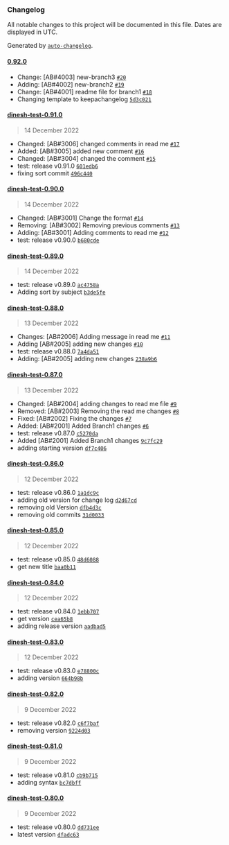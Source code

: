 ### Changelog

All notable changes to this project will be documented in this file. Dates are displayed in UTC.

Generated by [`auto-changelog`](https://github.com/CookPete/auto-changelog).

#### [0.92.0](https://github.com/dineshkannanshell/dinesh-test/compare/dinesh-test-0.91.0...0.92.0)

- Change: [AB#4003] new-branch3 [`#20`](https://github.com/dineshkannanshell/dinesh-test/pull/20)
- Adding: [AB#4002] new-branch2 [`#19`](https://github.com/dineshkannanshell/dinesh-test/pull/19)
- Change: [AB#4001] readme file for branch1 [`#18`](https://github.com/dineshkannanshell/dinesh-test/pull/18)
- Changing template to keepachangelog [`5d3c021`](https://github.com/dineshkannanshell/dinesh-test/commit/5d3c02173530489e70eed3d4872c2482336152f7)

#### [dinesh-test-0.91.0](https://github.com/dineshkannanshell/dinesh-test/compare/dinesh-test-0.90.0...dinesh-test-0.91.0)

> 14 December 2022

- Changed: [AB#3006] changed comments in  read me [`#17`](https://github.com/dineshkannanshell/dinesh-test/pull/17)
- Added: [AB#3005] added new comment [`#16`](https://github.com/dineshkannanshell/dinesh-test/pull/16)
- Changed: [AB#3004] changed the comment [`#15`](https://github.com/dineshkannanshell/dinesh-test/pull/15)
- test: release v0.91.0 [`601edb6`](https://github.com/dineshkannanshell/dinesh-test/commit/601edb6967186e0f6a9bae30e4e111a8f3fc5e29)
- fixing sort commit [`496c440`](https://github.com/dineshkannanshell/dinesh-test/commit/496c440e07933e827a090978576aaa3bf53613bf)

#### [dinesh-test-0.90.0](https://github.com/dineshkannanshell/dinesh-test/compare/dinesh-test-0.89.0...dinesh-test-0.90.0)

> 14 December 2022

- Changed: [AB#3001] Change the format [`#14`](https://github.com/dineshkannanshell/dinesh-test/pull/14)
- Removing: [AB#3002] Removing previous comments [`#13`](https://github.com/dineshkannanshell/dinesh-test/pull/13)
- Adding: [AB#3001] Adding comments to read me [`#12`](https://github.com/dineshkannanshell/dinesh-test/pull/12)
- test: release v0.90.0 [`b680cde`](https://github.com/dineshkannanshell/dinesh-test/commit/b680cde0de15f96430bc04159c1622398ecaadfe)

#### [dinesh-test-0.89.0](https://github.com/dineshkannanshell/dinesh-test/compare/dinesh-test-0.88.0...dinesh-test-0.89.0)

> 14 December 2022

- test: release v0.89.0 [`ac4758a`](https://github.com/dineshkannanshell/dinesh-test/commit/ac4758afd55c0acc3ee06a693524f836050913e9)
- Adding sort by subject [`b3de5fe`](https://github.com/dineshkannanshell/dinesh-test/commit/b3de5fe4137d0c5f0b59ef717c293e039bb25bb8)

#### [dinesh-test-0.88.0](https://github.com/dineshkannanshell/dinesh-test/compare/dinesh-test-0.87.0...dinesh-test-0.88.0)

> 13 December 2022

- Changes: [AB#2006] Adding message in read me [`#11`](https://github.com/dineshkannanshell/dinesh-test/pull/11)
- Adding [AB#2005] adding new changes [`#10`](https://github.com/dineshkannanshell/dinesh-test/pull/10)
- test: release v0.88.0 [`7a4da51`](https://github.com/dineshkannanshell/dinesh-test/commit/7a4da516e5749e48daac5e02bd982fddbb6d744c)
- Adding: [AB#2005] adding new changes [`238a9b6`](https://github.com/dineshkannanshell/dinesh-test/commit/238a9b6e1c7b20516bfd320607c90e0063f0067b)

#### [dinesh-test-0.87.0](https://github.com/dineshkannanshell/dinesh-test/compare/dinesh-test-0.86.0...dinesh-test-0.87.0)

> 13 December 2022

- Changed: [AB#2004] adding changes to read me file [`#9`](https://github.com/dineshkannanshell/dinesh-test/pull/9)
- Removed: [AB#2003] Removing the read me changes [`#8`](https://github.com/dineshkannanshell/dinesh-test/pull/8)
- Fixed: [AB#2002] Fixing the changes [`#7`](https://github.com/dineshkannanshell/dinesh-test/pull/7)
- Added: [AB#2001] Added Branch1 changes [`#6`](https://github.com/dineshkannanshell/dinesh-test/pull/6)
- test: release v0.87.0 [`c5270da`](https://github.com/dineshkannanshell/dinesh-test/commit/c5270da485b8218a4099ac63fc77b0489e34efe1)
- Added [AB#2001] Added Branch1 changes [`9c7fc29`](https://github.com/dineshkannanshell/dinesh-test/commit/9c7fc29f986af3697b7f262886590c4f4e836eb0)
- adding starting version [`df7c406`](https://github.com/dineshkannanshell/dinesh-test/commit/df7c4066a2529fb46cbae6a42e3144d2cd9b6405)

#### [dinesh-test-0.86.0](https://github.com/dineshkannanshell/dinesh-test/compare/dinesh-test-0.85.0...dinesh-test-0.86.0)

> 12 December 2022

- test: release v0.86.0 [`1a1dc9c`](https://github.com/dineshkannanshell/dinesh-test/commit/1a1dc9c76d28dc07c1be71c69a2f43dd5c259cdd)
- adding old version for change log [`d2d67cd`](https://github.com/dineshkannanshell/dinesh-test/commit/d2d67cd57a04b6e2f724019c5467970a213f40ef)
- removing old Version [`dfb4d3c`](https://github.com/dineshkannanshell/dinesh-test/commit/dfb4d3c82b0feb7243837dec8b795943deec6818)
- removing old commits [`31d0033`](https://github.com/dineshkannanshell/dinesh-test/commit/31d003302144bc194aad8a4370e28f06b991b2ea)

#### [dinesh-test-0.85.0](https://github.com/dineshkannanshell/dinesh-test/compare/dinesh-test-0.84.0...dinesh-test-0.85.0)

> 12 December 2022

- test: release v0.85.0 [`48d6088`](https://github.com/dineshkannanshell/dinesh-test/commit/48d6088fa32c29611a7a58e0a033fa05c1201cc0)
- get new title [`baa0b11`](https://github.com/dineshkannanshell/dinesh-test/commit/baa0b1133dc544b4ffdf158436b7d65eaef30626)

#### [dinesh-test-0.84.0](https://github.com/dineshkannanshell/dinesh-test/compare/dinesh-test-0.83.0...dinesh-test-0.84.0)

> 12 December 2022

- test: release v0.84.0 [`1ebb707`](https://github.com/dineshkannanshell/dinesh-test/commit/1ebb7070fb6e48d921439f425f87aed97d934446)
- get version [`cea65b8`](https://github.com/dineshkannanshell/dinesh-test/commit/cea65b89989600c1d2f4044bfd560cbc3449bc99)
- adding release version [`aadbad5`](https://github.com/dineshkannanshell/dinesh-test/commit/aadbad5a59a9934876b60872d8a66a2237c7dafe)

#### [dinesh-test-0.83.0](https://github.com/dineshkannanshell/dinesh-test/compare/dinesh-test-0.82.0...dinesh-test-0.83.0)

> 12 December 2022

- test: release v0.83.0 [`e78800c`](https://github.com/dineshkannanshell/dinesh-test/commit/e78800ccb70a0db262d5dc7b0bb55f0ca947d575)
- adding version [`664b98b`](https://github.com/dineshkannanshell/dinesh-test/commit/664b98bc48abb510fcc3c9458d7581d47e90803a)

#### [dinesh-test-0.82.0](https://github.com/dineshkannanshell/dinesh-test/compare/dinesh-test-0.81.0...dinesh-test-0.82.0)

> 9 December 2022

- test: release v0.82.0 [`c6f7baf`](https://github.com/dineshkannanshell/dinesh-test/commit/c6f7bafda69efda53d863941f9fe2572686a6b41)
- removing version [`9224d03`](https://github.com/dineshkannanshell/dinesh-test/commit/9224d03fe5944e731f441966ce11ad4f3cd0f229)

#### [dinesh-test-0.81.0](https://github.com/dineshkannanshell/dinesh-test/compare/dinesh-test-0.80.0...dinesh-test-0.81.0)

> 9 December 2022

- test: release v0.81.0 [`cb9b715`](https://github.com/dineshkannanshell/dinesh-test/commit/cb9b71584ea367c26084daa932304331e9c140b3)
- adding syntax [`bc7dbff`](https://github.com/dineshkannanshell/dinesh-test/commit/bc7dbff6ff88be6b5a9def30f382cdeb6eaba3fa)

#### [dinesh-test-0.80.0](https://github.com/dineshkannanshell/dinesh-test/compare/dinesh-test-0.79.0...dinesh-test-0.80.0)

> 9 December 2022

- test: release v0.80.0 [`dd731ee`](https://github.com/dineshkannanshell/dinesh-test/commit/dd731ee6d3dc266b9508178b1459699236115a9f)
- latest version [`dfadc63`](https://github.com/dineshkannanshell/dinesh-test/commit/dfadc63f562c7d7715685b992a9f38d99159890f)
